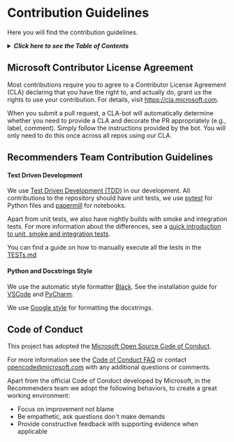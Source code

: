 # Contribution Guidelines

Here you will find the contribution guidelines.

<details>
<summary><strong><em>Click here to see the Table of Contents</em></strong></summary>

* [Microsoft Contributor License Agreement](#microsoft-contributor-license-agreement)
* [Recommenders Team Contribution Guidelines](#recommenders-team-contribution-guidelines)
  * [Test Driven Development](#test-driven-development)
  * [Python and Docstrings Style](#python-and-docstrings-style)
* [Code of Conduct](#code-of-conduct)
</details>

## Microsoft Contributor License Agreement

Most contributions require you to agree to a Contributor License Agreement (CLA) declaring that you have the right to, and actually do, grant us the rights to use your contribution. For details, visit https://cla.microsoft.com.

When you submit a pull request, a CLA-bot will automatically determine whether you need to provide a CLA and decorate the PR appropriately (e.g., label, comment). Simply follow the instructions provided by the bot. You will only need to do this once across all repos using our CLA.

## Recommenders Team Contribution Guidelines

#### Test Driven Development

We use [Test Driven Development (TDD)](https://en.wikipedia.org/wiki/Test-driven_development) in our development. All contributions to the repository should have unit tests, we use [pytest](https://docs.pytest.org/en/latest/) for Python files and [papermill](https://github.com/nteract/papermill) for notebooks. 

Apart from unit tests, we also have nightly builds with smoke and integration tests. For more information about the differences, see a [quick introduction to unit, smoke and integration tests](https://miguelgfierro.com/blog/2018/a-beginners-guide-to-python-testing/).

You can find a guide on how to manually execute all the tests in the [TESTs.md](TESTS.md)

#### Python and Docstrings Style
We use the automatic style formatter [Black](https://github.com/ambv/black). See the installation guide for [VSCode](https://github.com/ambv/black#visual-studio-code) and [PyCharm](https://github.com/ambv/black#pycharm).

We use [Google style](http://sphinxcontrib-napoleon.readthedocs.io/en/latest/example_google.html) for formatting the docstrings.

## Code of Conduct

This project has adopted the [Microsoft Open Source Code of Conduct](https://opensource.microsoft.com/codeofconduct/).

For more information see the [Code of Conduct FAQ](https://opensource.microsoft.com/codeofconduct/faq/) or contact [opencode@microsoft.com](mailto:opencode@microsoft.com) with any additional questions or comments.

Apart from the official Code of Conduct developed by Microsoft, in the Recommenders team we adopt the following behaviors, to create a great working environment:
- Focus on improvement not blame
- Be empathetic, ask questions don't make demands
- Provide constructive feedback with supporting evidence when applicable



